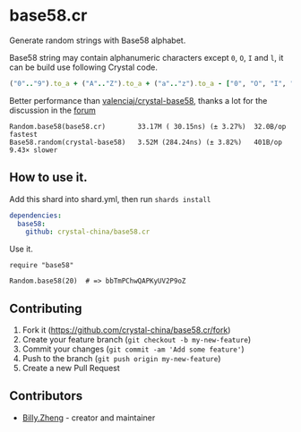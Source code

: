 # base58.cr
 Generate random strings with Base58 alphabet.
 
 Base58 string may contain alphanumeric characters except `0`, `O`, `I` and `l`, it can be build use following Crystal code.
 
```ruby
("0".."9").to_a + ("A".."Z").to_a + ("a".."z").to_a - ["0", "O", "I", "l"]
```
   
 Better performance than [valenciaj/crystal-base58](https://github.com/valenciaj/crystal-base58), thanks a lot for the discussion in the [forum](https://forum.crystal-lang.org/t/is-this-a-good-way-to-generate-a-random-string/6986)
 
```
Random.base58(base58.cr)        33.17M ( 30.15ns) (± 3.27%)  32.0B/op        fastest
Base58.random(crystal-base58)   3.52M (284.24ns) (± 3.82%)   401B/op   9.43× slower
```

## How to use it.

Add this shard into shard.yml, then run `shards install`

```yaml
dependencies:
  base58:
    github: crystal-china/base58.cr
```

Use it.

```crystal
require "base58"

Random.base58(20)  # => bbTmPChwQAPKyUV2P9oZ
```

## Contributing

1. Fork it (<https://github.com/crystal-china/base58.cr/fork>)
2. Create your feature branch (`git checkout -b my-new-feature`)
3. Commit your changes (`git commit -am 'Add some feature'`)
4. Push to the branch (`git push origin my-new-feature`)
5. Create a new Pull Request

## Contributors

- [Billy.Zheng](https://github.com/zw963) - creator and maintainer

